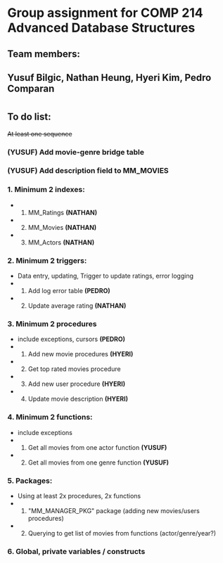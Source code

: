 # Group assignment for COMP 214 Advanced Database Structures
## Team members:
## Yusuf Bilgic, Nathan Heung, Hyeri Kim, Pedro Comparan

#

## To do list:
~~At least one sequence~~
### (YUSUF) Add movie-genre bridge table
### (YUSUF) Add description field to MM_MOVIES
### 1. Minimum 2 indexes:
- 1. MM_Ratings **(NATHAN)**
- 2. MM_Movies **(NATHAN)**
- 3. MM_Actors **(NATHAN)**
### 2. Minimum 2 triggers:
- Data entry, updating, Trigger to update ratings, error logging
- 1. Add log error table **(PEDRO)** 
- 2. Update average rating **(NATHAN)**
### 3. Minimum 2 procedures
- include exceptions, cursors **(PEDRO)**
- 1. Add new movie procedures **(HYERI)**
- 2. Get top rated movies procedure
- 3. Add new user procedure **(HYERI)**
- 4. Update movie description **(HYERI)**
### 4. Minimum 2 functions:
- include exceptions
- 1. Get all movies from one actor function **(YUSUF)**
- 2. Get all movies from one genre function **(YUSUF)**
### 5. Packages:
- Using at least 2x procedures, 2x functions
- 1. "MM_MANAGER_PKG" package (adding new movies/users procedures)
- 2. Querying to get list of movies from functions (actor/genre/year?)
### 6. Global, private variables / constructs
